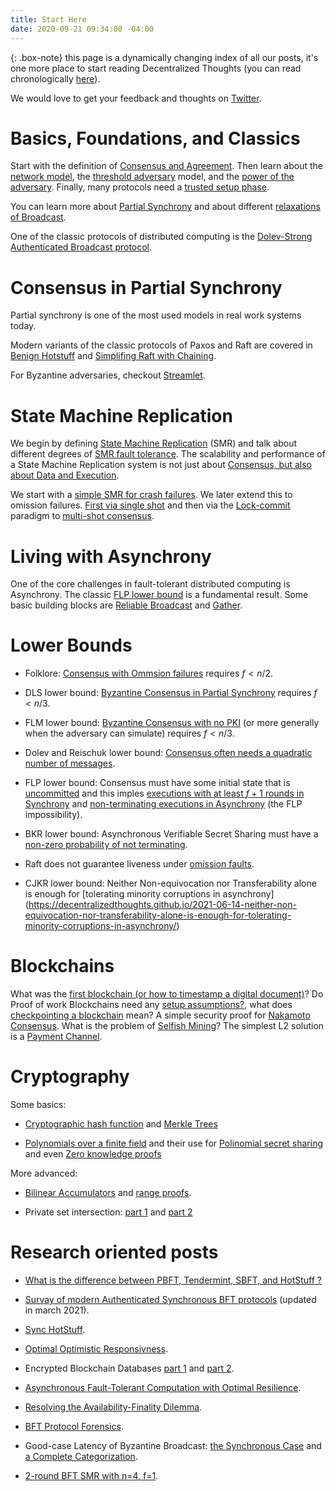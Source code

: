 ```yaml
---
title: Start Here
date: 2020-09-21 09:34:00 -04:00
---
```


{: .box-note}
this page is a dynamically changing index of all our posts, it's one more place to start reading Decentralized Thoughts (you can read chronologically [here](https://decentralizedthoughts.github.io/)).

We would love to get your feedback and thoughts on [Twitter](https://twitter.com/ittaia/status/1421066572207169544?s=20).


# Basics, Foundations, and Classics

Start with the definition of [Consensus and Agreement](/2019-06-27-defining-consensus/). Then learn about the [network model](/2019-06-01-2019-5-31-models/), the [threshold adversary](/2019-06-17-the-threshold-adversary/) model, and the
[power of the adversary](/2019-06-07-modeling-the-adversary/).
Finally, many protocols need a [trusted setup phase](/2019-07-19-setup-assumptions/).

You can learn more about [Partial Synchrony](/2019-09-14-flavours-of-partial-synchrony/) and about different [relaxations of Broadcast](/2019-10-22-flavours-of-broadcast/).

One of the classic protocols of distributed computing is the [Dolev-Strong Authenticated Broadcast protocol](/2019-12-22-dolev-strong/).


# Consensus in Partial Synchrony

Partial synchrony is one of the most used models in real work systems today.

Modern variants of the classic protocols of Paxos and Raft are covered in [Benign Hotstuff](https://decentralizedthoughts.github.io/2021-04-02-benign-hotstuff/) and [Simplifing Raft with Chaining](https://decentralizedthoughts.github.io/2021-07-17-simplifying-raft-with-chaining/).

For Byzantine adversaries, checkout [Streamlet](/2020-05-14-streamlet/).


# State Machine Replication

We begin by defining [State Machine Replication](/2019-10-15-consensus-for-state-machine-replication/) (SMR) and talk about different degrees of [SMR fault tolerance](/2019-10-25-flavours-of-state-machine-replication/). The scalability and performance of a State Machine Replication system is not just about [Consensus, but also about Data and Execution](/2019-12-06-dce-the-three-scalability-bottlenecks-of-state-machine-replication/).

We start with a [simple SMR for crash failures](/2019-11-01-primary-backup/). We later extend this to omission failures. [First via single shot](/2020-09-13-synchronous-consensus-omission-faults/) and then via the [Lock-commit](https://decentralizedthoughts.github.io/2020-11-30-the-lock-commit-paradigm-multi-shot-and-mixed-faults/) paradigm to [multi-shot consensus](https://decentralizedthoughts.github.io/2020-11-30-the-lock-commit-paradigm-multi-shot-and-mixed-faults/).



# Living with Asynchrony

One of the core challenges in fault-tolerant distributed computing is Asynchrony. The classic [FLP lower bound](/2019-12-15-consensus-model-for-FLP/) is a fundamental result. Some basic building blocks are [Reliable Broadcast](https://decentralizedthoughts.github.io/2020-09-19-living-with-asynchrony-brachas-reliable-broadcast/) and [Gather](https://decentralizedthoughts.github.io/2021-03-26-living-with-asynchrony-the-gather-protocol/). 


# Lower Bounds

- Folklore: [Consensus with Ommsion failures](/2019-11-02-primary-backup-for-2-servers-and-omission-failures-is-impossible/) requires $f<n/2$.

- DLS lower bound: [Byzantine Consensus in Partial Synchrony](/2019-06-25-on-the-impossibility-of-byzantine-agreement-for-n-equals-3f-in-partial-synchrony/) requires $f<n/3$.

- FLM lower bound: [Byzantine Consensus with no PKI](/2019-08-02-byzantine-agreement-is-impossible-for-$n-slash-leq-3-f$-is-the-adversary-can-easily-simulate/) (or more generally when the adversary can simulate) requires $f<n/3$.

- Dolev and Reischuk lower bound: [Consensus often needs a quadratic number of messages](/2019-08-16-byzantine-agreement-needs-quadratic-messages/).


- FLP lower bound: Consensus must have some initial state that is [uncommitted](/2019-12-15-consensus-model-for-FLP/) and this imples [executions with at least $f+1$ rounds in Synchrony](/2019-12-15-synchrony-uncommitted-lower-bound/) and [non-terminating executions in Asynchrony](/2019-12-15-asynchrony-uncommitted-lower-bound/) (the FLP impossibility).

- BKR lower bound: Asynchronous Verifiable Secret Sharing must have a [non-zero probability of not terminating](https://decentralizedthoughts.github.io/2020-07-15-asynchronous-fault-tolerant-computation-with-optimal-resilience/).

- Raft does not guarantee liveness under [omission faults](https://decentralizedthoughts.github.io/2020-12-12-raft-liveness-full-omission/).

- CJKR lower bound: Neither Non-equivocation nor Transferability alone is enough for [tolerating minority corruptions in asynchrony] (https://decentralizedthoughts.github.io/2021-06-14-neither-non-equivocation-nor-transferability-alone-is-enough-for-tolerating-minority-corruptions-in-asynchrony/)

# Blockchains

What was the [first blockchain (or how to timestamp a digital document)](/2020-07-05-the-first-blockchain-or-how-to-time-stamp-a-digital-document/)?  Do Proof of work Blockchains need any [setup assumptions?](/2019-07-18-do-bitcoin-and-ethereum-have-any-trusted-setup-assumptions/), what does [checkpointing a blockchain](/2019-09-13-dont-trust-checkpoint/) mean?  A simple security proof for [Nakamoto Consensus](/2019-11-29-Analysis-Nakamoto/). What is the problem of [Selfish Mining](/2020-02-26-selfish-mining/)? The simplest L2 solution is a [Payment Channel](/2019-10-25-payment-channels-are-just-a-two-person-bfs-smr-systems/).

# Cryptography

Some basics:

- [Cryptographic hash function](/2020-08-28-what-is-a-cryptographic-hash-function/) and [Merkle Trees](https://decentralizedthoughts.github.io/2020-12-22-what-is-a-merkle-tree/)

- [Polynomials over a finite field](/2020-07-17-the-marvels-of-polynomials-over-a-field/) and their use for [Polinomial secret sharing](/2020-07-17-polynomial-secret-sharing-and-the-lagrange-basis/) and even [Zero knowledge proofs](https://decentralizedthoughts.github.io/2020-12-08-a-simple-and-succinct-zero-knowledge-proof/)

More advanced:

- [Bilinear Accumulators](/2020-04-01-bilinear-accumulators-for-cryptocurrency/) and [range proofs](/2020-03-02-range-proofs-from-polynomial-commitments-reexplained/).

- Private set intersection: [part 1](/2020-03-29-private-set-intersection-a-soft-introduction/) and [part 2](/2020-07-26-private-set-intersection-2/)

# Research oriented posts

- [What is the difference between PBFT, Tendermint, SBFT, and HotStuff ?](/2019-06-23-what-is-the-difference-between/)

- [Survay of modern Authenticated Synchronous BFT protocols](/2019-11-11-authenticated-synchronous-bft/) (updated in march 2021).

- [Sync HotStuff](/2019-11-12-Sync-HotStuff/).

- [Optimal Optimistic Responsivness](/2020-06-12-optimal-optimistic-responsiveness/).

- Encrypted Blockchain Databases [part 1](/2020-07-10-encrypted-blockchain-databases-part-i/) and [part 2](/2020-07-10-encrypted-blockchain-databases-part-ii/).

- [Asynchronous Fault-Tolerant Computation with Optimal Resilience](/2020-07-15-asynchronous-fault-tolerant-computation-with-optimal-resilience/).

- [Resolving the Availability-Finality Dilemma](/2020-10-31-ebb-and-flow-protocols-a-resolution-of-the-availability-finality-dilemma/).

- [BFT Protocol Forensics](/2020-11-19-bft-protocol-forensics/).

- Good-case Latency of Byzantine Broadcast: [the Synchronous Case](https://decentralizedthoughts.github.io/2021-03-09-good-case-latency-of-byzantine-broadcast-the-synchronous-case/) and [a Complete Categorization](https://decentralizedthoughts.github.io/2021-02-28-good-case-latency-of-byzantine-broadcast-a-complete-categorization/).

- [2-round BFT SMR with n=4, f=1](https://decentralizedthoughts.github.io/2021-03-03-2-round-bft-smr-with-n-equals-4-f-equals-1/).



